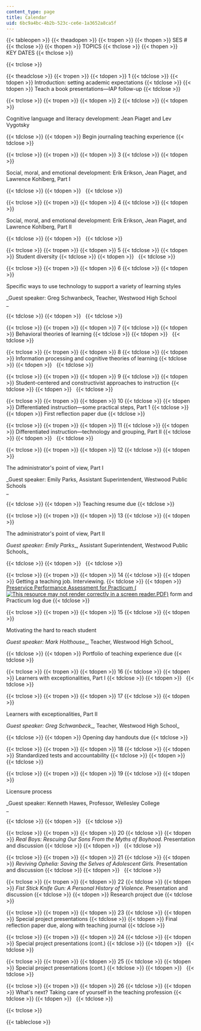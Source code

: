 ```yaml
---
content_type: page
title: Calendar
uid: 6bc9a4bc-4b2b-523c-ce6e-1a3652a8ca5f
---
```


{{< tableopen >}}
{{< theadopen >}}
{{< tropen >}}
{{< thopen >}}
SES #
{{< thclose >}}
{{< thopen >}}
TOPICS
{{< thclose >}}
{{< thopen >}}
KEY DATES
{{< thclose >}}

{{< trclose >}}

{{< theadclose >}}
{{< tropen >}}
{{< tdopen >}}
1
{{< tdclose >}}
{{< tdopen >}}
Introduction: setting academic expectations
{{< tdclose >}}
{{< tdopen >}}
Teach a book presentations—IAP follow-up
{{< tdclose >}}

{{< trclose >}}
{{< tropen >}}
{{< tdopen >}}
2
{{< tdclose >}}
{{< tdopen >}}


Cognitive language and literacy development: Jean Piaget and Lev Vygotsky


{{< tdclose >}}
{{< tdopen >}}
Begin journaling teaching experience
{{< tdclose >}}

{{< trclose >}}
{{< tropen >}}
{{< tdopen >}}
3
{{< tdclose >}}
{{< tdopen >}}


Social, moral, and emotional development: Erik Erikson, Jean Piaget, and Lawrence Kohlberg, Part I


{{< tdclose >}}
{{< tdopen >}}
 
{{< tdclose >}}

{{< trclose >}}
{{< tropen >}}
{{< tdopen >}}
4
{{< tdclose >}}
{{< tdopen >}}


Social, moral, and emotional development: Erik Erikson, Jean Piaget, and Lawrence Kohlberg, Part II


{{< tdclose >}}
{{< tdopen >}}
 
{{< tdclose >}}

{{< trclose >}}
{{< tropen >}}
{{< tdopen >}}
5
{{< tdclose >}}
{{< tdopen >}}
Student diversity
{{< tdclose >}}
{{< tdopen >}}
 
{{< tdclose >}}

{{< trclose >}}
{{< tropen >}}
{{< tdopen >}}
6
{{< tdclose >}}
{{< tdopen >}}


Specific ways to use technology to support a variety of learning styles

_Guest speaker: Greg Schwanbeck, Teacher, Westwood High School  
_


{{< tdclose >}}
{{< tdopen >}}
 
{{< tdclose >}}

{{< trclose >}}
{{< tropen >}}
{{< tdopen >}}
7
{{< tdclose >}}
{{< tdopen >}}
Behavioral theories of learning
{{< tdclose >}}
{{< tdopen >}}
 
{{< tdclose >}}

{{< trclose >}}
{{< tropen >}}
{{< tdopen >}}
8
{{< tdclose >}}
{{< tdopen >}}
Information processing and cognitive theories of learning
{{< tdclose >}}
{{< tdopen >}}
 
{{< tdclose >}}

{{< trclose >}}
{{< tropen >}}
{{< tdopen >}}
9
{{< tdclose >}}
{{< tdopen >}}
Student-centered and constructivist approaches to instruction
{{< tdclose >}}
{{< tdopen >}}
 
{{< tdclose >}}

{{< trclose >}}
{{< tropen >}}
{{< tdopen >}}
10
{{< tdclose >}}
{{< tdopen >}}
Differentiated instruction—some practical steps, Part 1
{{< tdclose >}}
{{< tdopen >}}
First reflection paper due
{{< tdclose >}}

{{< trclose >}}
{{< tropen >}}
{{< tdopen >}}
11
{{< tdclose >}}
{{< tdopen >}}
Differentiated instruction—technology and grouping, Part II
{{< tdclose >}}
{{< tdopen >}}
 
{{< tdclose >}}

{{< trclose >}}
{{< tropen >}}
{{< tdopen >}}
12
{{< tdclose >}}
{{< tdopen >}}


The administrator's point of view, Part I

_Guest speaker: Emily Parks, Assistant Superintendent, Westwood Public Schools  
_


{{< tdclose >}}
{{< tdopen >}}
Teaching resume due
{{< tdclose >}}

{{< trclose >}}
{{< tropen >}}
{{< tdopen >}}
13
{{< tdclose >}}
{{< tdopen >}}


The administrator's point of view, Part II

_Guest speaker: Emily Parks__, Assistant Superintendent, Westwood Public Schools_


{{< tdclose >}}
{{< tdopen >}}
 
{{< tdclose >}}

{{< trclose >}}
{{< tropen >}}
{{< tdopen >}}
14
{{< tdclose >}}
{{< tdopen >}}
Getting a teaching job. Interviewing.
{{< tdclose >}}
{{< tdopen >}}
[Preservice Performance Assessment for Practicum (![This resource may not render correctly in a screen reader.](/images/inacessible.gif)PDF)](http://www.doe.mass.edu/edprep/ppa_form.pdf) form and Practicum log due
{{< tdclose >}}

{{< trclose >}}
{{< tropen >}}
{{< tdopen >}}
15
{{< tdclose >}}
{{< tdopen >}}


Motivating the hard to reach student

_Guest speaker: Mark Holthouse__, Teacher, Westwood High School_


{{< tdclose >}}
{{< tdopen >}}
Portfolio of teaching experience due
{{< tdclose >}}

{{< trclose >}}
{{< tropen >}}
{{< tdopen >}}
16
{{< tdclose >}}
{{< tdopen >}}
Learners with exceptionalities, Part I
{{< tdclose >}}
{{< tdopen >}}
 
{{< tdclose >}}

{{< trclose >}}
{{< tropen >}}
{{< tdopen >}}
17
{{< tdclose >}}
{{< tdopen >}}


Learners with exceptionalities, Part II

_Guest speaker: Greg Schwanbeck__, Teacher, Westwood High School_


{{< tdclose >}}
{{< tdopen >}}
Opening day handouts due
{{< tdclose >}}

{{< trclose >}}
{{< tropen >}}
{{< tdopen >}}
18
{{< tdclose >}}
{{< tdopen >}}
Standardized tests and accountability
{{< tdclose >}}
{{< tdopen >}}
 
{{< tdclose >}}

{{< trclose >}}
{{< tropen >}}
{{< tdopen >}}
19
{{< tdclose >}}
{{< tdopen >}}


Licensure process

_Guest speaker: Kenneth Hawes, Professor, Wellesley College  
_


{{< tdclose >}}
{{< tdopen >}}
 
{{< tdclose >}}

{{< trclose >}}
{{< tropen >}}
{{< tdopen >}}
20
{{< tdclose >}}
{{< tdopen >}}
_Real Boys: Rescuing Our Sons From the Myths of Boyhood._ Presentation and discussion
{{< tdclose >}}
{{< tdopen >}}
 
{{< tdclose >}}

{{< trclose >}}
{{< tropen >}}
{{< tdopen >}}
21
{{< tdclose >}}
{{< tdopen >}}
_Reviving Ophelia: Saving the Selves of Adolescent Girls._ Presentation and discussion
{{< tdclose >}}
{{< tdopen >}}
 
{{< tdclose >}}

{{< trclose >}}
{{< tropen >}}
{{< tdopen >}}
22
{{< tdclose >}}
{{< tdopen >}}
_Fist Stick Knife Gun: A Personal History of Violence._ Presentation and discussion
{{< tdclose >}}
{{< tdopen >}}
Research project due
{{< tdclose >}}

{{< trclose >}}
{{< tropen >}}
{{< tdopen >}}
23
{{< tdclose >}}
{{< tdopen >}}
Special project presentations
{{< tdclose >}}
{{< tdopen >}}
Final reflection paper due, along with teaching journal
{{< tdclose >}}

{{< trclose >}}
{{< tropen >}}
{{< tdopen >}}
24
{{< tdclose >}}
{{< tdopen >}}
Special project presentations (cont.)
{{< tdclose >}}
{{< tdopen >}}
 
{{< tdclose >}}

{{< trclose >}}
{{< tropen >}}
{{< tdopen >}}
25
{{< tdclose >}}
{{< tdopen >}}
Special project presentations (cont.)
{{< tdclose >}}
{{< tdopen >}}
 
{{< tdclose >}}

{{< trclose >}}
{{< tropen >}}
{{< tdopen >}}
26
{{< tdclose >}}
{{< tdopen >}}
What's next? Taking care of yourself in the teaching profession
{{< tdclose >}}
{{< tdopen >}}
 
{{< tdclose >}}

{{< trclose >}}

{{< tableclose >}}